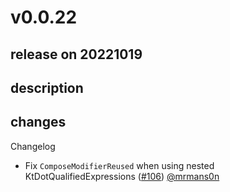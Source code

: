# v0.0.22

## release on 20221019
## description
## changes
Changelog

* Fix <code>ComposeModifierReused</code> when using nested KtDotQualifiedExpressions (<a class="issue-link js-issue-link" data-error-text="Failed to load title" data-id="1415308790" data-permission-text="Title is private" data-url="https://github.com/twitter/compose-rules/issues/106" data-hovercard-type="pull_request" data-hovercard-url="/twitter/compose-rules/pull/106/hovercard" href="https://github.com/twitter/compose-rules/pull/106">#106</a>) <a class="user-mention notranslate" data-hovercard-type="user" data-hovercard-url="/users/mrmans0n/hovercard" data-octo-click="hovercard-link-click" data-octo-dimensions="link_type:self" href="https://github.com/mrmans0n">@mrmans0n</a>

